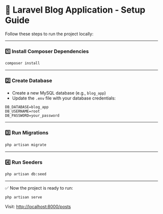 
# 📝 Laravel Blog Application - Setup Guide

Follow these steps to run the project locally:

---

### 1️⃣ Install Composer Dependencies
```bash
composer install
```

---

### 2️⃣ Create Database

- Create a new MySQL database (e.g., `blog_app`)
- Update the `.env` file with your database credentials:

```env
DB_DATABASE=blog_app
DB_USERNAME=root
DB_PASSWORD=your_password
```

---

### 3️⃣ Run Migrations
```bash
php artisan migrate
```

---

### 4️⃣ Run Seeders
```bash
php artisan db:seed
```

---

✅ Now the project is ready to run:
```bash
php artisan serve
```

Visit: [http://localhost:8000/posts](http://localhost:8000)
